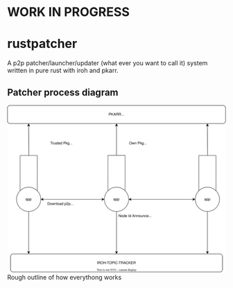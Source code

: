 # WORK IN PROGRESS
# rustpatcher
A p2p patcher/launcher/updater (what ever you want to call it) system written in pure rust with iroh and pkarr.

## Patcher process diagram
![Rough outline of how everythong works](media/patcher_diagram.svg "Patcher diagram")
Rough outline of how everythong works